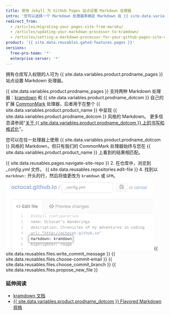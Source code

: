 ```yaml
---
title: 使用 Jekyll 为 GitHub Pages 站点设置 Markdown 处理器
intro: '您可以选择一个 Markdown 处理器来确定 Markdown 在 {{ site.data.variables.product.prodname_pages }} 站点上的呈现方式。'
redirect_from:
  - /articles/migrating-your-pages-site-from-maruku/
  - /articles/updating-your-markdown-processor-to-kramdown/
  - /articles/setting-a-markdown-processor-for-your-github-pages-site-using-jekyll
product: '{{ site.data.reusables.gated-features.pages }}'
versions:
  free-pro-team: '*'
  enterprise-server: '*'
---
```


拥有仓库写入权限的人可为 {{ site.data.variables.product.prodname_pages }} 站点设置 Markdown 处理器。

{{ site.data.variables.product.prodname_pages }} 支持两种 Markdown 处理器：[kramdown](http://kramdown.gettalong.org/) 和 {{ site.data.variables.product.prodname_dotcom }} 自己的扩展 [CommonMark](https://commonmark.org/) 处理器，后者用于在整个 {{ site.data.variables.product.product_name }} 中呈现 {{ site.data.variables.product.prodname_dotcom }} 风格的 Markdown。 更多信息请参阅“[关于 {{ site.data.variables.product.prodname_dotcom }} 上的书写和格式化](/articles/about-writing-and-formatting-on-github)”。

您可以在任一处理器上使用 {{ site.data.variables.product.prodname_dotcom }} 风格的 Markdown，但只有我们的 CommonMark 处理器始终与您在 {{ site.data.variables.product.product_name }} 上看到的结果相匹配。

{{ site.data.reusables.pages.navigate-site-repo }}
2. 在仓库中，浏览到 *_config.yml* 文件。
{{ site.data.reusables.repositories.edit-file }}
4. 找到以 `markdown:` 开头的行，然后将值更改为 `kramdown` 或 `GFM`。 ![config.yml 中的 Markdown 设置](/assets/images/help/pages/config-markdown-value.png)
{{ site.data.reusables.files.write_commit_message }}
{{ site.data.reusables.files.choose-commit-email }}
{{ site.data.reusables.files.choose_commit_branch }}
{{ site.data.reusables.files.propose_new_file }}

### 延伸阅读

- [kramdown 文档](https://kramdown.gettalong.org/documentation.html)
- [{{ site.data.variables.product.prodname_dotcom }} Flavored Markdown 规格](https://github.github.com/gfm/)
